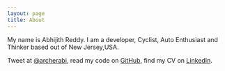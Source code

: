 ```yaml
---
layout: page
title: About
---
```


My name is Abhijith Reddy. I am a developer, Cyclist, Auto Enthusiast and Thinker based out of New Jersey,USA.

Tweet at [@archerabi](http://twitter.com/archerabi), read my code on [GitHub](http://github.com/archerabi), find my CV on [LinkedIn](http://www.linkedin.com/pub/abhijith-reddy/13/139/598/).
